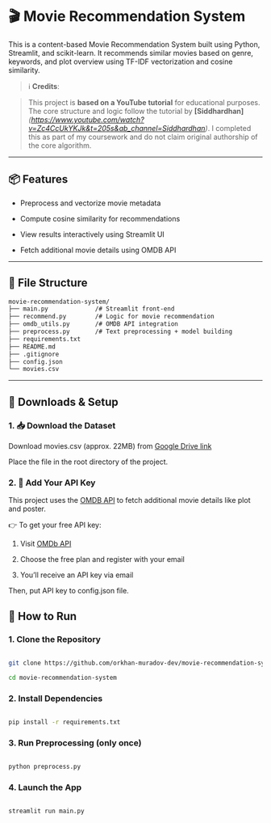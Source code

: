 # 🎬 Movie Recommendation System



This is a content-based Movie Recommendation System built using Python, Streamlit, and scikit-learn. It recommends similar movies based on genre, keywords, and plot overview using TF-IDF vectorization and cosine similarity.



> ℹ️ **Credits**:  

> This project is **based on a YouTube tutorial** for educational purposes. The core structure and logic follow the tutorial by **[Siddhardhan]** *(https://www.youtube.com/watch?v=Zc4CcUkYKJk&t=205s&ab_channel=Siddhardhan)*. I completed this as part of my coursework and do not claim original authorship of the core algorithm.



---



## 📦 Features



- Preprocess and vectorize movie metadata

- Compute cosine similarity for recommendations

- View results interactively using Streamlit UI

- Fetch additional movie details using OMDB API



---



## 📁 File Structure




```bash
movie-recommendation-system/
├── main.py             /# Streamlit front-end
├── recommend.py        /# Logic for movie recommendation
├── omdb_utils.py       /# OMDB API integration
├── preprocess.py	    /# Text preprocessing + model building
├── requirements.txt
├── README.md
├── .gitignore
├── config.json
└── movies.csv
```

---



## 🔗 Downloads & Setup



### 1. 📥 Download the Dataset



Download movies.csv (approx. 22MB) from [Google Drive link](https://drive.google.com/file/d/1E6zIdYcILbaZvRE7tB1r29uTY9UtvaU9/view?usp=sharing)



Place the file in the root directory of the project.



### 2. 🔑 Add Your API Key



This project uses the [OMDB API](https://www.omdbapi.com/) to fetch additional movie details like plot and poster.



👉 To get your free API key:

1. Visit [OMDb API](https://www.omdbapi.com/apikey.aspx)

2. Choose the free plan and register with your email

3. You’ll receive an API key via email



Then, put API key to config.json file.



## 🚀 How to Run



### 1. Clone the Repository



```bash

git clone https://github.com/orkhan-muradov-dev/movie-recommendation-system.git

cd movie-recommendation-system
```


### 2. Install Dependencies



```bash

pip install -r requirements.txt
```


### 3. Run Preprocessing (only once)



```bash

python preprocess.py
```


### 4. Launch the App



```bash

streamlit run main.py
```
